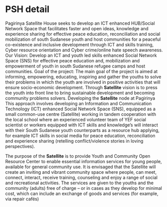 # PSH detail

Pagirinya Satellite House seeks to develop an ICT enhanced HUB/Social Network Space that facilitates faster and open ideas, knowledge and experience sharing for effective peace education, reconciliation and social mobilization of south Sudanese youth and host communities for a peaceful co-existence and inclusive development through ICT and skills training, Cyber resource orientation and Cyber crime/online hate speech awareness.
Our Vision:
Develop an ICT and youth led skills enhanced Social Network Space (SNS) for effective peace education and, mobilization and empowerment of youth in south Sudanese refugee camps and host communities.
Goal of the project:
The main goal of the project is aimed at informing, empowering, educating, inspiring and gather the youths to solve their problems in which the youth are involved in positive activities that will ensure socio-economic development. Through **Satellite** vision is to press the youth into front line to bring sustainable development and becoming community problems solvers.
Developing the **Satellite** node at Pagirinya
This approach involves developing an Information and Communication Technology (ICT) enhanced Social Network Space (SNS), equipped as a small common-use centre (Satellite) working in tandem cooperation with the local school where an experienced volunteer team of YEF social scientist or workers equipped with ICT skills and knowledge’s will interact with their South Sudanese youth counterparts as a resource hub applying, for example ICT skills in social media for peace education, reconciliation and experience sharing (retelling conflict/violence stories in loving perspectives).

The purpose of the **Satellite** is to provide Youth and Community Open Resource Center to enable essential information services for young people, available for general community use. It is envisaged that the Satellite will create an inviting and vibrant community space where people, can meet, connect, interact, receive training, counseling and enjoy a range of social and recreational activities. The services are given to the youths and the community (adults) free of charge – or in cases as they develop for minimal cost, which can include an exchange of goods and services (for example, via repair cafés)
